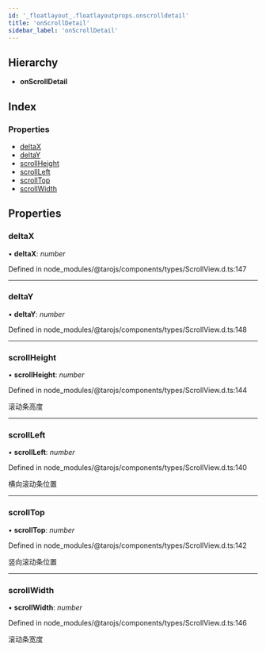 ```yaml
---
id: '_floatlayout_.floatlayoutprops.onscrolldetail'
title: 'onScrollDetail'
sidebar_label: 'onScrollDetail'
---
```


## Hierarchy

- **onScrollDetail**

## Index

### Properties

- [deltaX](_floatlayout_.floatlayoutprops.onscrolldetail.md#deltax)
- [deltaY](_floatlayout_.floatlayoutprops.onscrolldetail.md#deltay)
- [scrollHeight](_floatlayout_.floatlayoutprops.onscrolldetail.md#scrollheight)
- [scrollLeft](_floatlayout_.floatlayoutprops.onscrolldetail.md#scrollleft)
- [scrollTop](_floatlayout_.floatlayoutprops.onscrolldetail.md#scrolltop)
- [scrollWidth](_floatlayout_.floatlayoutprops.onscrolldetail.md#scrollwidth)

## Properties

### deltaX

• **deltaX**: _number_

Defined in node_modules/@tarojs/components/types/ScrollView.d.ts:147

---

### deltaY

• **deltaY**: _number_

Defined in node_modules/@tarojs/components/types/ScrollView.d.ts:148

---

### scrollHeight

• **scrollHeight**: _number_

Defined in node_modules/@tarojs/components/types/ScrollView.d.ts:144

滚动条高度

---

### scrollLeft

• **scrollLeft**: _number_

Defined in node_modules/@tarojs/components/types/ScrollView.d.ts:140

横向滚动条位置

---

### scrollTop

• **scrollTop**: _number_

Defined in node_modules/@tarojs/components/types/ScrollView.d.ts:142

竖向滚动条位置

---

### scrollWidth

• **scrollWidth**: _number_

Defined in node_modules/@tarojs/components/types/ScrollView.d.ts:146

滚动条宽度
